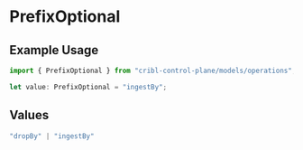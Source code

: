 # PrefixOptional

## Example Usage

```typescript
import { PrefixOptional } from "cribl-control-plane/models/operations";

let value: PrefixOptional = "ingestBy";
```

## Values

```typescript
"dropBy" | "ingestBy"
```
